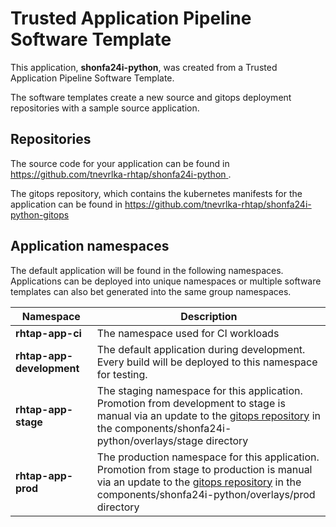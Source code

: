 # Trusted Application Pipeline Software Template

This application, **shonfa24i-python**, was created from a Trusted Application Pipeline Software Template.

The software templates create a new source and gitops deployment repositories with a sample source application. 

## Repositories

The source code for your application can be found in [https://github.com/tnevrlka-rhtap/shonfa24i-python ](https://github.com/tnevrlka-rhtap/shonfa24i-python ).
 
The gitops repository, which contains the kubernetes manifests for the application can be found in 
[https://github.com/tnevrlka-rhtap/shonfa24i-python-gitops ](https://github.com/tnevrlka-rhtap/shonfa24i-python-gitops ) 

## Application namespaces 

The default application will be found in the following namespaces. Applications can be deployed into unique namespaces or multiple software templates can also bet generated into the same group namespaces.  

|  Namespace   |  Description   |  
| -------- | -------- |
| **rhtap-app-ci** | The namespace used for CI workloads |
| **rhtap-app-development** | The default application during development. Every build will be deployed to this namespace for testing. |
| **rhtap-app-stage** | The staging namespace for this application. Promotion from development to stage is manual via an update to the [gitops repository](https://github.com/tnevrlka-rhtap/shonfa24i-python-gitops ) in the components/shonfa24i-python/overlays/stage directory |
| **rhtap-app-prod** | The production namespace for this application. Promotion from stage to production is manual via an update to the [gitops repository](https://github.com/tnevrlka-rhtap/shonfa24i-python-gitops ) in the components/shonfa24i-python/overlays/prod directory |